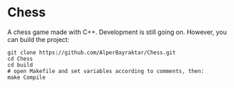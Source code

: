 # Chess

A chess game made with C++.
Development is still going on.
However, you can build the project:

```
git clone https://github.com/AlperBayraktar/Chess.git
cd Chess
cd build
# open Makefile and set variables according to comments, then:
make Compile
```
